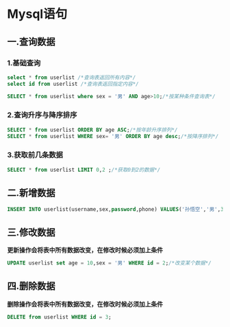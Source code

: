# Mysql语句

## 一.查询数据

### 1.基础查询

```sql
select * from userlist /*查询表返回所有内容*/
select id from userlist /*查询表返回指定内容*/
```

```sql
SELECT * from userlist where sex = '男' AND age>10;/*按某种条件查询表*/
```

### 2.查询升序与降序排序

```sql
SELECT * from userlist ORDER BY age ASC;/*按年龄升序排列*/
SELECT * from userlist WHERE sex= '男' ORDER BY age desc;/*按降序排列*/
```

### 3.获取前几条数据

```sql
SELECT * from userlist LIMIT 0,2 ;/*获取0到2的数据*/
```

## 二.新增数据

```sql
INSERT INTO userlist(username,sex,password,phone) VALUES('孙悟空','男',3000,110),('猪八戒','男',3001,120);/*增加数据*/
```

## 三.修改数据

**更新操作会将表中所有数据改变，在修改时候必须加上条件**

```sql
UPDATE userlist set age = 10,sex = '男' WHERE id = 2;/*改变某个数据*/
```

## 四.删除数据

**删除操作会将表中所有数据改变，在修改时候必须加上条件**

```sql
DELETE from userlist WHERE id = 3;
```


